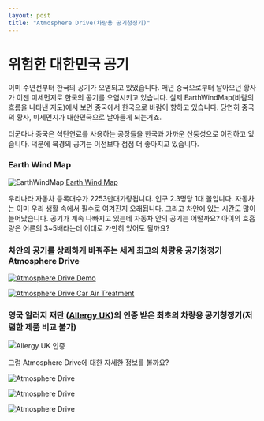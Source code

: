 ```yaml
---
layout: post
title: "Atmosphere Drive(차량용 공기청정기)"
---
```


# 위험한 대한민국 공기

이미 수년전부터 한국의 공기가 오염되고 있었습니다.
매년 중국으로부터 날아오던 황사가 이젠 미세먼지로 한국의 공기를 오염시키고 있습니다.
실제 EarthWindMap(바람의 흐름을 나타낸 지도)에서 보면 중국에서 한국으로 바람이 향하고 있습니다.
당연히 중국의 황사, 미세먼지가 대한민국으로 날아들게 되는거죠.

더군다나 중국은 석탄연료를 사용하는 공장들을 한국과 가까운 산둥성으로 이전하고 있습니다.
덕분에 북경의 공기는 이전보다 점점 더 좋아지고 있습니다.

### Earth Wind Map
![EarthWindMap](https://amwaybusiness.github.io/img/korea_air.jpg)
[Earth Wind Map](https://earth.nullschool.net/#current/chem/surface/level/overlay=cosc/orthographic=-234.39,36.47,3000)

우리나라 자동차 등록대수가 2253만대가량됩니다. 인구 2.3명당 1대 꼴입니다.
자동차는 이미 우리 생활 속에서 필수로 여겨진지 오래됩니다.
그리고 차안에 있는 시간도 많이 늘어났습니다.
공기가 계속 나빠지고 있는데 자동차 안의 공기는 어떨까요?
아이의 호흡량은 어른의 3~5배라는데 이대로 가만히 있어도 될까요?

### 차안의 공기를 상쾌하게 바꿔주는 세계 최고의 차량용 공기청정기 Atmosphere Drive

[![Atmosphere Drive Demo](http://img.youtube.com/vi/ppNajnxE2r4/0.jpg)](https://www.youtube.com/watch?v=ppNajnxE2r4)

[![Atmosphere Drive Car Air Treatment](http://img.youtube.com/vi/VMlDwImAKB8/0.jpg)](https://www.youtube.com/watch?v=VMlDwImAKB8)

### 영국 알러지 재단 ([Allergy UK](https://www.allergyuk.org/get-help/products/filter/product_type:Air%20Purifiers/manufacturer:Amway%20Corp.#products))의 인증 받은 최초의 차량용 공기청정기(저렴한 제품 비교 불가)

![Allergy UK 인증](https://amwaybusiness.github.io/img/allergyuk.jpg)

그럼 Atmosphere Drive에 대한 자세한 정보를 볼까요?

![Atmosphere Drive](https://amwaybusiness.github.io/img/atmo_drive_01.jpg)

![Atmosphere Drive](https://amwaybusiness.github.io/img/atmo_drive_02.jpg)

![Atmosphere Drive](https://amwaybusiness.github.io/img/atmo_drive_03v1.jpg)
